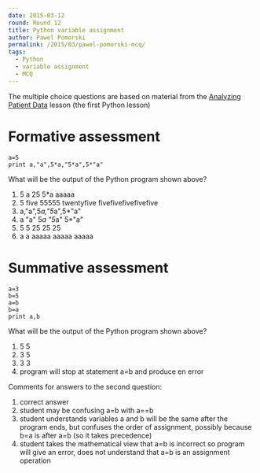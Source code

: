 ```yaml
---
date: 2015-03-12
round: Round 12
title: Python variable assignment
author: Pawel Pomorski 
permalink: /2015/03/pawel-pomorski-mcq/
tags:
  - Python
  - variable assignment
  - MCQ
---
```


The multiple choice questions are based on material from the [Analyzing Patient Data](http://swcarpentry.github.io/python-novice-inflammation/01-numpy.html) lesson (the first Python lesson)

Formative assessment
====================

    a=5
    print a,"a",5*a,"5*a",5*"a"

What will be the output of the Python program shown above?  

1.  5 a 25 5*a aaaaa
1.  5 five 55555 twentyfive fivefivefivefivefive
1.  a,"a",5*a,"5*a",5*"a"
1.  a "a" 5*a "5*a" 5*"a"
1.  5 5 25 25 25
1.  a a aaaaa aaaaa aaaaa

Summative assessment
====================

    a=3
    b=5
    a=b
    b=a
    print a,b

What will be the output of the Python program shown above?

1.  5 5     
1.  3 5     
1.  3 3     
1.  program will stop at statement a=b and produce en error  

Comments for answers to the second question:

1.  correct answer
1.  student may be confusing a=b with a==b
1.  student understands variables a and b will be the same after the program ends, but confuses the order of assignment, possibly because b=a is after a=b (so it takes precedence)
1.  student takes the mathematical view that a=b is incorrect so program will give an error, does not understand that a=b is an assignment operation

